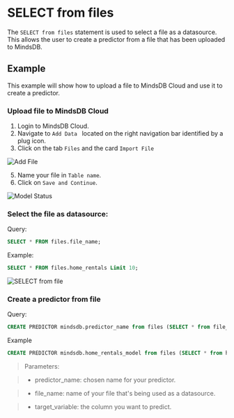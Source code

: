 # SELECT from files

The `SELECT from files` statement is used to select a file as a datasource. This allows the user to create a predictor from a file that has been uploaded to MindsDB.

## Example

This example will show how to upload a file to MindsDB Cloud and use it to create a predictor.

### Upload file to MindsDB Cloud

1. Login to MindsDB Cloud.
2. Navigate to  `Add Data ` located on the right navigation bar identified by a plug icon.
3. Click on the tab `Files` and the card `Import File`

![Add File](/assets/sql/add-file-data.png)


5. Name your file in `Table name`.
6. Click on `Save and Continue`.

![Model Status](/assets/sql/file.png)


### Select the file as datasource:

Query:
```sql
SELECT * FROM files.file_name;
```

Example:
```sql
SELECT * FROM files.home_rentals Limit 10;
```

![SELECT from file](/assets/sql/select_file.png)


### Create a predictor from file

Query:

```sql
CREATE PREDICTOR mindsdb.predictor_name from files (SELECT * from file_name) predict target_variable;
```
Example
```sql
CREATE PREDICTOR mindsdb.home_rentals_model from files (SELECT * from home_rentals) predict rental_price;
```
>Parameters:

> - predictor_name: chosen name for your predictor.

> - file_name: name of your file that's being used as a datasource.

> - target_variable: the column you want to predict.



